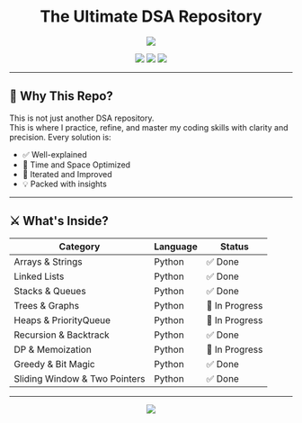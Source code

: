 <h1 align="center">
  The Ultimate DSA Repository
</h1>

<p align="center">
  <img src="https://readme-typing-svg.herokuapp.com/?font=JetBrains+Mono&color=09F7F7&size=22&center=true&vCenter=true&width=750&lines=Master+Data+Structures+and+Algorithms+with+Code+Precision;Crafted+for+Speed+%26+Elegance;Built+by+a+Legend+in+Progress..." />
</p>

<p align="center">
  <img src="https://img.shields.io/badge/Maintained%20by-Stackive-black?style=for-the-badge&logo=github" />
  <img src="https://img.shields.io/github/languages/top/stackive/dsa?color=09f7f7&style=for-the-badge" />
  <img src="https://img.shields.io/github/last-commit/stackive/dsa?style=for-the-badge&color=orange" />
</p>

---

## 🧠 Why This Repo?

This is not just another DSA repository.  
This is where I practice, refine, and master my coding skills with clarity and precision.
Every solution is:

- ✅ Well-explained  
- 🚀 Time and Space Optimized  
- 🔁 Iterated and Improved  
- 💡 Packed with insights  

---

## ⚔️ What's Inside?

| Category              | Language | Status |
|-----------------------|----------|--------|
| Arrays & Strings      | Python   | ✅ Done |
| Linked Lists          | Python   | ✅ Done |
| Stacks & Queues       | Python   | ✅ Done |
| Trees & Graphs        | Python   | 🔄 In Progress |
| Heaps & PriorityQueue | Python   | 🔄 In Progress |
| Recursion & Backtrack | Python   | ✅ Done |
| DP & Memoization      | Python   | 🔄 In Progress |
| Greedy & Bit Magic    | Python   | ✅ Done |
| Sliding Window & Two Pointers | Python   | ✅ Done |

---

<p align="center">
  <img src="https://readme-typing-svg.herokuapp.com?font=JetBrains+Mono&size=22&pause=1000&color=00F7F7&center=true&vCenter=true&width=600&lines=📬+Hire+Me+:+stackive@gmail.com;⚡+Let's+build+something+legendary+together" />
</p>
